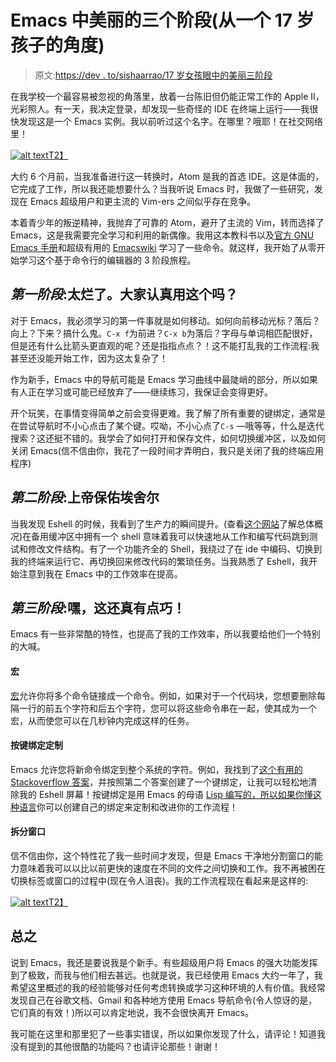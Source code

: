 # Emacs 中美丽的三个阶段(从一个 17 岁孩子的角度)

> 原文:[https://dev . to/sishaarrao/17 岁女孩眼中的美丽三阶段](https://dev.to/sishaarrao/the-3-stages-of-beauty-in-emacs-from-a-17-year-olds-perspective)

在我学校一个最容易被忽视的角落里，放着一台陈旧但仍能正常工作的 Apple II，光彩照人。有一天，我决定登录，却发现一些奇怪的 IDE 在终端上运行——我很快发现这是一个 Emacs 实例。我以前听过这个名字。在哪里？哦耶！在社交网络里！

[![alt text](../Images/79a0bd9893c70d98b1c922c91788f919.png "Time to Break out Emacs and modify that perl script!")T2】](https://res.cloudinary.com/practicaldev/image/fetch/s--4bP1qDDV--/c_limit%2Cf_auto%2Cfl_progressive%2Cq_66%2Cw_880/http://i.imgur.com/9mJoLIz.gif)

大约 6 个月前，当我准备进行这一转换时，Atom 是我的首选 IDE。这是体面的，它完成了工作，所以我还能想要什么？当我听说 Emacs 时，我做了一些研究，发现在 Emacs 超级用户和更主流的 Vim-ers 之间似乎存在竞争。

本着青少年的叛逆精神，我抛弃了可靠的 Atom，避开了主流的 Vim，转而选择了 Emacs，这是我需要完全学习和利用的新偶像。我用这本教科书以及[官方 GNU Emacs 手册](https://www.gnu.org/software/emacs/manual/)和超级有用的 [Emacswiki](https://www.emacswiki.org/emacs) 学习了一些命令。就这样，我开始了从零开始学习这个基于命令行的编辑器的 3 阶段旅程。

## [](#stage-1-this-sucks-do-people-seriously-use-this)*第一阶段*:太烂了。大家认真用这个吗？

对于 Emacs，我必须学习的第一件事就是如何移动。如何向前移动光标？落后？向上？下来？搞什么鬼。`C-x f`为前进？`C-x b`为落后？字母与单词相匹配很好，但是还有什么比箭头更直观的呢？还是指指点点？！这不能打乱我的工作流程:我甚至还没能开始工作，因为这太复杂了！

作为新手，Emacs 中的导航可能是 Emacs 学习曲线中最陡峭的部分，所以如果有人正在学习或可能已经放弃了——继续练习，我保证会变得更好。

开个玩笑，在事情变得简单之前会变得更难。我了解了所有重要的键绑定，通常是在尝试导航时不小心点击了某个键。哎呦，不小心点了`C-s` —哦等等，什么是迭代搜索？这还挺不错的。我学会了如何打开和保存文件，如何切换缓冲区，以及如何关闭 Emacs(信不信由你，我花了一段时间才弄明白，我只是关闭了我的终端应用程序)

## [](#stage-2-god-bless-eshell)*第二阶段*:上帝保佑埃舍尔

当我发现 Eshell 的时候，我看到了生产力的瞬间提升。(查看[这个网站](https://www.masteringemacs.org/article/complete-guide-mastering-eshell)了解总体概况)在备用缓冲区中拥有一个 shell 意味着我可以快速地从工作和编写代码跳到测试和修改文件结构。有了一个功能齐全的 Shell，我绕过了在 ide 中编码、切换到我的终端来运行它、再切换回来修改代码的繁琐任务。当我熟悉了 Eshell，我开始注意到我在 Emacs 中的工作效率在提高。

## [](#stage-3-hey-thats-kinda-neat)*第三阶段*:嘿，这还真有点巧！

Emacs 有一些非常酷的特性，也提高了我的工作效率，所以我要给他们一个特别的大喊。

#### [](#macros)宏

[宏](https://www.emacswiki.org/emacs/KeyboardMacros)允许你将多个命令链接成一个命令。例如，如果对于一个代码块，您想要删除每隔一行的前五个字符和后五个字符，您可以将这些命令串在一起，使其成为一个宏，从而使您可以在几秒钟内完成这样的任务。

#### [](#keybinding-customization)按键绑定定制

Emacs 允许您将新命令绑定到整个系统的字符。例如，我找到了[这个有用的 Stackoverflow 答案](http://stackoverflow.com/questions/7733668/command-to-clear-shell-while-using-emacs-shell)，并按照第二个答案创建了一个键绑定，让我可以轻松地清除我的 Eshell 屏幕！按键绑定是用 Emacs 的母语 [Lisp 编写的，所以如果你懂这种语言](https://www.gnu.org/software/emacs/manual/eintr.html)你可以创建自己的绑定来定制和改进你的工作流程！

#### [](#splitting-windows)拆分窗口

信不信由你，这个特性花了我一些时间才发现，但是 Emacs 干净地分割窗口的能力意味着我可以以比以前更快的速度在不同的文件之间切换和工作。我不再被困在切换标签或窗口的过程中(现在令人沮丧)。我的工作流程现在看起来是这样的:

[![alt text](../Images/beb419942b05a3bf625ad17037a4afad.png "A sample workflow with split windows")T2】](https://res.cloudinary.com/practicaldev/image/fetch/s--I-tibFAe--/c_limit%2Cf_auto%2Cfl_progressive%2Cq_auto%2Cw_880/http://i.imgur.com/o3NYwej.png)

## [](#in-conclusion)总之

说到 Emacs，我还是要说我是个新手。有些超级用户将 Emacs 的强大功能发挥到了极致，而我与他们相去甚远。也就是说，我已经使用 Emacs 大约一年了，我希望这里概述的我的经验能够对任何考虑转换或学习这种环境的人有价值。我经常发现自己在谷歌文档、Gmail 和各种地方使用 Emacs 导航命令(令人惊讶的是，它们真的有效！)所以可以肯定地说，我不会很快离开 Emacs。

我可能在这里和那里犯了一些事实错误，所以如果你发现了什么，请评论！知道我没有提到的其他很酷的功能吗？也请评论那些！谢谢！